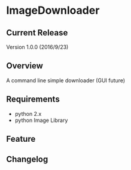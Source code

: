 # ImageDownloader
## Current Release
Version 1.0.0 (2016/9/23)
## Overview
A command line simple downloader (GUI future)
## Requirements
- python 2.x
- python Image Library
## Feature 

## Changelog

